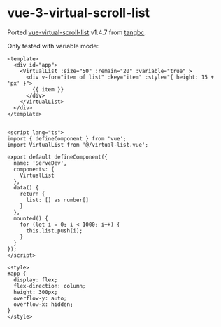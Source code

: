 # vue-3-virtual-scroll-list
Ported [vue-virtual-scroll-list](https://github.com/tangbc/vue-virtual-scroll-list/tree/v1.4.7) v1.4.7 from [tangbc](https://github.com/tangbc).

Only tested with variable mode: 
```vue
<template>
  <div id="app">
    <VirtualList :size="50" :remain="20" :variable="true" >
      <div v-for="item of list" :key="item" :style="{ height: 15 + 'px' }">
        {{ item }}
      </div>
    </VirtualList>
  </div>
</template>


<script lang="ts">
import { defineComponent } from 'vue';
import VirtualList from '@/virtual-list.vue';

export default defineComponent({
  name: 'ServeDev',
  components: {
    VirtualList
  },
  data() {
    return {
      list: [] as number[]
    }
  },
  mounted() {
    for (let i = 0; i < 1000; i++) {
      this.list.push(i);
    }
  }
});
</script>

<style>
#app {
  display: flex;
  flex-direction: column;
  height: 300px;
  overflow-y: auto;
  overflow-x: hidden;
}
</style>
```